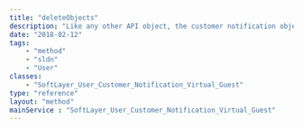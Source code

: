 ```yaml
---
title: "deleteObjects"
description: "Like any other API object, the customer notification objects can be deleted by passing an instance of them into this function.  The ID on the object must be set. "
date: "2018-02-12"
tags:
    - "method"
    - "sldn"
    - "User"
classes:
    - "SoftLayer_User_Customer_Notification_Virtual_Guest"
type: "reference"
layout: "method"
mainService : "SoftLayer_User_Customer_Notification_Virtual_Guest"
---
```

